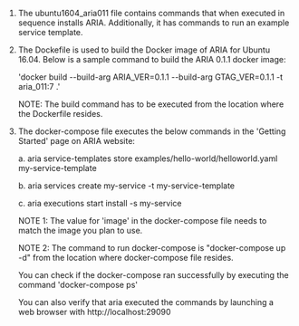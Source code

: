 1. The ubuntu1604_aria011 file contains commands that when executed in sequence installs ARIA.
    Additionally, it has commands to run an example service template.

2. The Dockefile is used to build the Docker image of ARIA for Ubuntu 16.04.
   Below is a sample command to build the ARIA 0.1.1 docker image:
   
   'docker build --build-arg ARIA_VER=0.1.1 --build-arg GTAG_VER=0.1.1 -t aria_011:7 .'
   
   NOTE: The build command has to be executed from the location where the Dockerfile resides.
   
3. The docker-compose file executes the below commands in the 'Getting Started' page on
   ARIA website:
   
   a. aria service-templates store examples/hello-world/helloworld.yaml my-service-template
   
   b. aria services create my-service -t my-service-template
   
   c. aria executions start install -s my-service
   
   NOTE 1: The value for 'image' in the docker-compose file needs to match the image you plan to use.
   
   NOTE 2: The command to run docker-compose is "docker-compose up -d" from the location where docker-compose file resides.
   
   You can check if the docker-compose ran successfully by executing the command 'docker-compose ps'
   
   You can also verify that aria executed the commands by launching a web browser with http://localhost:29090
   
   